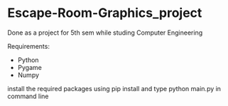 # Escape-Room-Graphics_project
Done as a project for 5th sem while studing Computer Engineering

Requirements:
- Python
- Pygame
- Numpy

install the required packages using pip install and type python main.py in command line
